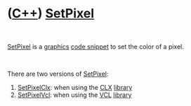 



 

 

 

 

 

([C++](Cpp.htm)) [SetPixel](CppSetPixel.htm)
============================================

 

[SetPixel](CppSetPixel.htm) is a [graphics](CppGraphics.htm) [code
snippet](CppCodeSnippets.htm) to set the color of a pixel.

 

There are two versions of [SetPixel](CppSetPixel.htm):

1.  [SetPixelClx](CppSetPixelClx.htm): when using the [CLX](CppClx.htm)
    [library](CppLibrary.htm)
2.  [SetPixelVcl](CppSetPixelVcl.htm): when using the [VCL](CppVcl.htm)
    [library](CppLibrary.htm)

 

 

 

 

 





 



